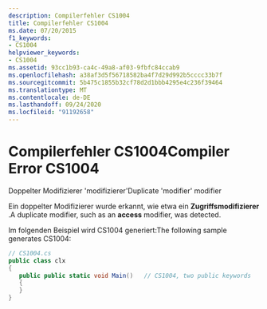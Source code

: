 ```yaml
---
description: Compilerfehler CS1004
title: Compilerfehler CS1004
ms.date: 07/20/2015
f1_keywords:
- CS1004
helpviewer_keywords:
- CS1004
ms.assetid: 93cc1b93-ca4c-49a8-af03-9fbfc84ccab9
ms.openlocfilehash: a38af3d5f56718582ba4f7d29d992b5cccc33b7f
ms.sourcegitcommit: 5b475c1855b32cf78d2d1bbb4295e4c236f39464
ms.translationtype: MT
ms.contentlocale: de-DE
ms.lasthandoff: 09/24/2020
ms.locfileid: "91192658"
---
```

# <a name="compiler-error-cs1004"></a><span data-ttu-id="863eb-103">Compilerfehler CS1004</span><span class="sxs-lookup"><span data-stu-id="863eb-103">Compiler Error CS1004</span></span>

<span data-ttu-id="863eb-104">Doppelter Modifizierer 'modifizierer'</span><span class="sxs-lookup"><span data-stu-id="863eb-104">Duplicate 'modifier' modifier</span></span>  
  
 <span data-ttu-id="863eb-105">Ein doppelter Modifizierer wurde erkannt, wie etwa ein **Zugriffsmodifizierer** .</span><span class="sxs-lookup"><span data-stu-id="863eb-105">A duplicate modifier, such as an **access** modifier, was detected.</span></span>  
  
 <span data-ttu-id="863eb-106">Im folgenden Beispiel wird CS1004 generiert:</span><span class="sxs-lookup"><span data-stu-id="863eb-106">The following sample generates CS1004:</span></span>  
  
```csharp  
// CS1004.cs  
public class clx  
{  
   public public static void Main()   // CS1004, two public keywords  
   {  
   }  
}  
```
